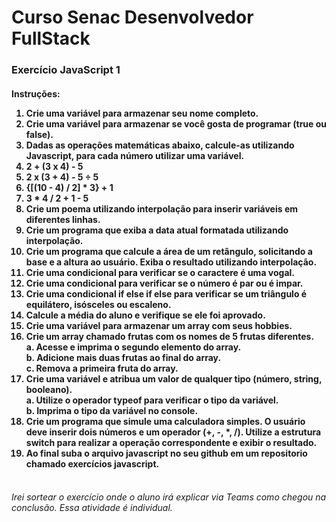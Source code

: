 # Curso Senac Desenvolvedor FullStack

<h3>Exercício JavaScript 1

<h4>Instruções:<br>

1. Crie uma variável para armazenar seu nome completo.<br>
2. Crie uma variável para armazenar se você gosta de programar (true ou false).<br>
3. Dadas as operações matemáticas abaixo, calcule-as utilizando Javascript, para cada número utilizar uma variável.<br>
4. 2 + (3 x 4) - 5<br>
5. 2 x (3 + 4) - 5 ÷ 5<br>
6. {[(10 - 4) / 2] * 3} + 1<br>
7. 3 * 4 / 2 + 1 - 5<br>
8. Crie um poema utilizando interpolação para inserir variáveis em diferentes linhas.<br>
9. Crie um programa que exiba a data atual formatada utilizando interpolação.<br>
10. Crie um programa que calcule a área de um retângulo, solicitando a base e a altura ao usuário. Exiba o resultado utilizando interpolação.<br>
11. Crie uma condicional para verificar se o caractere é uma vogal.<br>
12. Crie uma condicional para verificar se o número é par ou é impar.<br>
13. Crie uma condicional if else if else para verificar se um triângulo é equilátero, isósceles ou escaleno.<br>
14. Calcule a média do aluno e verifique se ele foi aprovado.<br>
15. Crie uma variável para armazenar um array com seus hobbies.<br>
16. Crie um array chamado frutas com os nomes de 5 frutas diferentes.<br>
    a. Acesse e imprima o segundo elemento do array.<br>
    b. Adicione mais duas frutas ao final do array.<br>
    c. Remova a primeira fruta do array.<br>
17. Crie uma variável e atribua um valor de qualquer tipo (número, string, booleano).<br>
    a. Utilize o operador typeof para verificar o tipo da variável.<br>
    b. Imprima o tipo da variável no console.<br>
18. Crie um programa que simule uma calculadora simples. O usuário deve inserir dois números e um operador (+, -, *, /). Utilize a estrutura switch para realizar a operação correspondente e exibir o resultado.<br>
19. Ao final suba o arquivo javascript no seu github em um repositorio chamado exercícios javascript.<br><br>

<h6>Irei sortear o exercício onde o aluno irá explicar via Teams como chegou na conclusão. Essa atividade é individual. 
